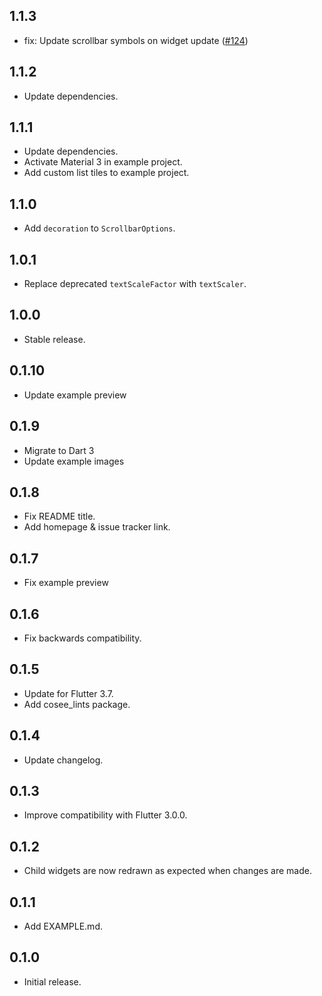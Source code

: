 ## 1.1.3

* fix: Update scrollbar symbols on widget update ([#124](https://github.com/cosee/alphabet_list_view/pull/124))

## 1.1.2

* Update dependencies.

## 1.1.1

* Update dependencies.
* Activate Material 3 in example project.
* Add custom list tiles to example project.

## 1.1.0

* Add `decoration` to `ScrollbarOptions`.

## 1.0.1

* Replace deprecated `textScaleFactor` with `textScaler`.

## 1.0.0

* Stable release.

## 0.1.10

* Update example preview

## 0.1.9

* Migrate to Dart 3
* Update example images

## 0.1.8

* Fix README title.
* Add homepage & issue tracker link.

## 0.1.7

* Fix example preview

## 0.1.6

* Fix backwards compatibility.

## 0.1.5

* Update for Flutter 3.7.
* Add cosee_lints package.

## 0.1.4

* Update changelog.

## 0.1.3

* Improve compatibility with Flutter 3.0.0.

## 0.1.2

* Child widgets are now redrawn as expected when changes are made.

## 0.1.1

* Add EXAMPLE.md.

## 0.1.0

* Initial release.
